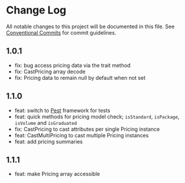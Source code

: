 # Change Log

All notable changes to this project will be documented in this file.
See [Conventional Commits](https://conventionalcommits.org) for commit guidelines.

## 1.0.1
* fix: bug access pricing data via the trait method
* fix: CastPricing array decode
* fix: Pricing data to remain null by default when not set

## 1.1.0
* feat: switch to [Pest](https://pestphp.com/docs/plugins/laravel) framework for tests
* feat: quick methods for pricing model check; `isStandard`, `isPackage`, `isVolume` and `isGraduated`
* fix: CastPricing to cast attributes per single Pricing instance
* feat: CastMultiPricing to cast multiple Pricing instances
* feat: add pricing summaries

## 1.1.1
* feat: make Pricing array accessible
